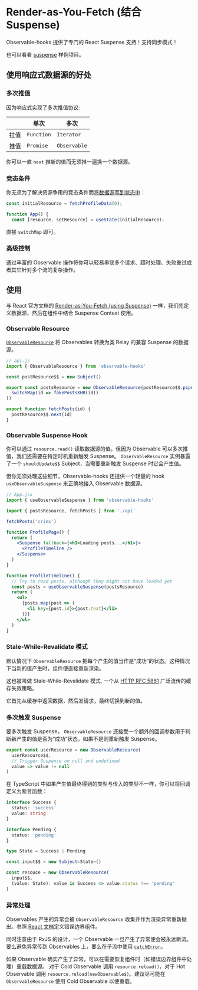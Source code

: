 # Render-as-You-Fetch (结合 Suspense)

Observable-hooks 提供了专门的 React Suspense 支持！支持同步模式！

也可以看看 [suspense](/examples/suspense.html) 样例项目。

## 使用响应式数据源的好处

### 多次推值

因为响应式实现了多次推值协议:

|       |    单次    |    多次      |
| ----  | ---------- | ------------ |
|  拉值  | `Function` |  `Iterator`  |
|  推值  | `Promise`  | `Observable` |

你可以一直 `next` 推新的值而无须推一遍换一个数据源。

### 竞态条件

你无须为了解决资源争用的竞态条件而[将数据源写到状态中](https://reactjs.org/docs/concurrent-mode-suspense.html#solving-race-conditions-with-suspense)：

```javascript
const initialResource = fetchProfileData(0);

function App() {
  const [resource, setResource] = useState(initialResource);
```

直接 `switchMap` 即可。

### 高级控制

通过丰富的 Observable 操作符你可以轻易串联多个请求、超时处理、失败重试或者其它针对多个流的复杂操作。

## 使用

与 React 官方文档的 [Render-as-You-Fetch (using Suspense)](https://reactjs.org/docs/concurrent-mode-suspense.html#approach-3-render-as-you-fetch-using-suspense) 一样，我们先定义数据源，然后在组件中结合 Suspense Context 使用。

### Observable Resource

[`ObservableResource`](../api/README.md#ObservableResource) 将 Observables 转换为类 Relay 的兼容 Suspense 的数据源。

```javascript
// api.js
import { ObservableResource } from 'observable-hooks'

const postResource$$ = new Subject()

export const postsResource = new ObservableResource(postResource$$.pipe(
  switchMap(id => fakePostsXHR(id))
))

export function fetchPosts(id) {
  postResource$$.next(id)
}
```

### Observable Suspense Hook

你可以通过 `resource.read()` 读取数据源的值。但因为 Observable 可以多次推值，我们还需要在特定时机重新触发 Suspense。 `ObservableResource` 实例暴露了一个 `shouldUpdate$$` Subject，当需要重新触发 Suspense 时它会产生值。

但你无须处理这些细节，Observable-hooks 还提供一个轻量的 hook `useObservableSuspense` 来正确地接入 Observable 数据源。

```jsx
// App.jsx
import { useObservableSuspense } from 'observable-hooks'

import { postsResource, fetchPosts } from './api'

fetchPosts('crimx')

function ProfilePage() {
  return (
    <Suspense fallback={<h1>Loading posts...</h1>}>
      <ProfileTimeline />
    </Suspense>
  )
}

function ProfileTimeline() {
  // Try to read posts, although they might not have loaded yet
  const posts = useObservableSuspense(postsResource)
  return (
    <ul>
      {posts.map(post => (
        <li key={post.id}>{post.text}</li>
      ))}
    </ul>
  )
}
```

### Stale-While-Revalidate 模式

默认情况下 `ObservableResource` 把每个产生的值当作是“成功”的状态。这种情况下当新的值产生时，组件便直接重新渲染。


这也被叫做 Stale-While-Revalidate 模式, 一个从 [HTTP RFC 5861](https://tools.ietf.org/html/rfc5861) 广泛流传的缓存失效策略。

它首先从缓存中返回数据，然后发请求，最终切换到新的值。

### 多次触发 Suspense

要多次触发 Suspense， `ObservableResource` 还接受一个额外的回调参数用于判断新产生的值是否为“成功”状态，如果不是则重新触发 Suspense。

```javascript
export const userResource = new ObservableResource(
  userResource$$,
  // Trigger Suspense on null and undefined
  value => value != null
)
```

在 TypeScript 中如果产生值最终得到的类型与传入的类型不一样，你可以将回调定义为断言函数：

```typescript
interface Success {
  status: 'success'
  value: string
}

interface Pending {
  status: 'pending'
}

type State = Success | Pending

const input$$ = new Subject<State>()

const resouce = new ObservableResource(
  input$$,
  (value: State): value is Success => value.status !== 'pending'
)
```

### 异常处理

Observables 产生的异常会被 `ObservableResource` 收集并作为渲染异常重新抛出。参照 [React 文档](https://reactjs.org/docs/concurrent-mode-suspense.html#handling-errors)定义错误边界组件。

同时注意由于 RxJS 的设计，一个 Observable 一旦产生了异常便会被永远断流。要么避免异常传到 Observables 上，要么在子流中使用 [`catchError`][catchError]。

如果 Observable 确实产生了异常，可以在需要恢复组件时（如错误边界组件中处理）重载数据源。 对于 Cold Observable 调用 `resource.reload()`，对于 Hot Observable 调用 `resource.reload(newObservable$)`。建议尽可能在  `ObservableResource` 使用 Cold Observable 以便重载。

[catchError]: https://rxjs-dev.firebaseapp.com/api/operators/catchError
